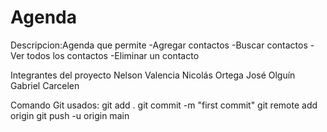 # Agenda
Descripcion:Agenda que permite 
-Agregar contactos
-Buscar contactos
-Ver todos los contactos
-Eliminar un contacto


Integrantes del proyecto
Nelson Valencia
Nicolás Ortega
José Olguín
Gabriel Carcelen

Comando Git usados:
git add .
git commit -m "first commit"
git remote add origin <url-del-repo>
git push -u origin main
